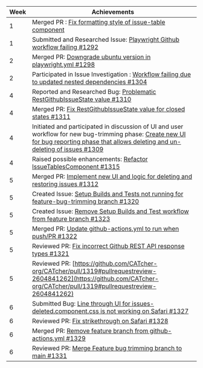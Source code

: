 | Week | Achievements                                                                                                                                                                                                                                  |
| ---- | --------------------------------------------------------------------------------------------------------------------------------------------------------------------------------------------------------------------------------------------- |
| 1    | Merged PR : [Fix formatting style of issue-table component](https://github.com/CATcher-org/CATcher/pull/1291)                                                                                                                                 |
| 1    | Submitted and Researched Issue: [Playwright Github workflow failing #1292](https://github.com/CATcher-org/CATcher/issues/1292)                                                                                                                |
| 2    | Merged PR: [Downgrade ubuntu version in playwright.yml #1298](https://github.com/CATcher-org/CATcher/pull/1298)                                                                                                                               |
| 2    | Participated in Issue Investigation : [Workflow failing due to updated nested dependencies #1304](https://github.com/CATcher-org/CATcher/issues/1304#issuecomment-2609636737)                                                                 |
| 4    | Reported and Researched Bug: [Problematic RestGithubIssueState value #1310](https://github.com/CATcher-org/CATcher/issues/1310)                                                                                                               |
| 4    | Merged PR: [Fix RestGithubIssueState value for closed states #1311](https://github.com/CATcher-org/CATcher/pull/1311)                                                                                                                         |
| 4    | Initiated and participated in discussion of UI and user workflow for new bug-trimming phase: [Create new UI for bug reporting phase that allows deleting and un-deleting of issues #1309](https://github.com/CATcher-org/CATcher/issues/1309) |
| 4    | Raised possible enhancements: [Refactor IssueTablesComponent #1315](https://github.com/CATcher-org/CATcher/issues/1315)                                                                                                                       |
| 5    | Merged PR: [Implement new UI and logic for deleting and restoring issues #1312](https://github.com/CATcher-org/CATcher/pull/1312)                                                                                                             |
| 5    | Created Issue: [Setup Builds and Tests not running for feature-bug-trimming branch #1320](https://github.com/CATcher-org/CATcher/issues/1320)                                                                                                 |
| 5    | Created Issue: [Remove Setup Builds and Test workflow from feature branch #1323](https://github.com/CATcher-org/CATcher/issues/1323)                                                                                                          |
| 5    | Merged PR: [Update github-actions.yml to run when push/PR #1322](https://github.com/CATcher-org/CATcher/pull/1322)                                                                                                                            |
| 5    | Reviewed PR: [Fix incorrect Github REST API response types #1321](https://github.com/CATcher-org/CATcher/pull/1321#discussion_r1948430106)                                                                                                    |
| 5    | Reviewed PR: [https://github.com/CATcher-org/CATcher/pull/1319#pullrequestreview-2604841262](https://github.com/CATcher-org/CATcher/pull/1319#pullrequestreview-2604841262)                                                                   |
| 6    | Submitted Bug: [Line through UI for issues-deleted.component.css is not working on Safari #1327](https://github.com/CATcher-org/CATcher/issues/1327)                                                                                          |
| 6    | Reviewed PR: [Fix strikethrough on Safari #1328](https://github.com/CATcher-org/CATcher/pull/1328#pullrequestreview-2619991780)                                                                                                               |
| 6    | Merged PR: [Remove feature branch from github-actions.yml #1329](https://github.com/CATcher-org/CATcher/pull/1329)                                                                                                                            |
| 6    | Reviewed PR: [Merge Feature bug trimming branch to main #1331](https://github.com/CATcher-org/CATcher/pull/1331#pullrequestreview-2620080929)                                                                                                 |
